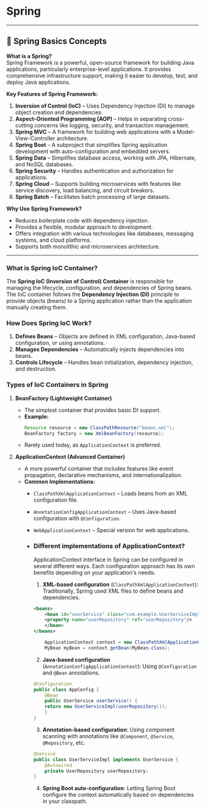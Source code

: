 # Spring
---
## **🔹 Spring Basics Concepts**
**What is a Spring?**  
Spring Framework is a powerful, open-source framework for building Java applications, particularly enterprise-level applications. It provides comprehensive infrastructure support, making it easier to develop, test, and deploy Java applications. 

**Key Features of Spring Framework:**
1. **Inversion of Control (IoC)** – Uses Dependency Injection (DI) to manage object creation and dependencies.
2. **Aspect-Oriented Programming (AOP)** – Helps in separating cross-cutting concerns like logging, security, and transaction management.
3. **Spring MVC** – A framework for building web applications with a Model-View-Controller architecture.
4. **Spring Boot** – A subproject that simplifies Spring application development with auto-configuration and embedded servers.
5. **Spring Data** – Simplifies database access, working with JPA, Hibernate, and NoSQL databases.
6. **Spring Security** – Handles authentication and authorization for applications.
7. **Spring Cloud** – Supports building microservices with features like service discovery, load balancing, and circuit breakers.
8. **Spring Batch** – Facilitates batch processing of large datasets.

**Why Use Spring Framework?**
- Reduces boilerplate code with dependency injection.
- Provides a flexible, modular approach to development.
- Offers integration with various technologies like databases, messaging systems, and cloud platforms.
- Supports both monolithic and microservices architecture.

---
### **What is Spring IoC Container?**  

The **Spring IoC (Inversion of Control) Container** is responsible for managing the lifecycle, configuration, and dependencies of Spring beans. The IoC container follows the **Dependency Injection (DI)** principle to provide objects (beans) to a Spring application rather than the application manually creating them.  

### **How Does Spring IoC Work?**  
1. **Defines Beans** – Objects are defined in XML configuration, Java-based configuration, or using annotations.
2. **Manages Dependencies** – Automatically injects dependencies into beans.
3. **Controls Lifecycle** – Handles bean initialization, dependency injection, and destruction.

### **Types of IoC Containers in Spring**  

1. **BeanFactory (Lightweight Container)**  
   - The simplest container that provides basic DI support.
   - **Example:**
     ```java
     Resource resource = new ClassPathResource("beans.xml");
     BeanFactory factory = new XmlBeanFactory(resource);
     ```
   - Rarely used today, as `ApplicationContext` is preferred.

2. **ApplicationContext (Advanced Container)**  
   - A more powerful container that includes features like event propagation, declarative mechanisms, and internationalization.
   - **Common Implementations:**
     - `ClassPathXmlApplicationContext` – Loads beans from an XML configuration file.
     - `AnnotationConfigApplicationContext` – Uses Java-based configuration with `@Configuration`.
     - `WebApplicationContext` – Special version for web applications.
   
     -  ### **Different implementations of ApplicationContext?** 
        ApplicationContext interface in Spring can be configured in several different ways. Each configuration approach has its own benefits depending on your application's needs:

        1. **XML-based configuration** (`ClassPathXmlApplicationContext`): Traditionally, Spring used XML files to define beans and dependencies.
        ```xml
        <beans>
            <bean id="userService" class="com.example.UserServiceImpl">
            <property name="userRepository" ref="userRepository"/>
            </bean>
        </beans>

        ```  
        ```java
            ApplicationContext context = new ClassPathXmlApplicationContext("beans.xml");
            MyBean myBean = context.getBean(MyBean.class);
        ```

        2. **Java-based configuration** (`AnnotationConfigApplicationContext`): Using `@Configuration` and `@Bean` annotations.
        ```java
        @Configuration
        public class AppConfig {
            @Bean
            public UserService userService() {
            return new UserServiceImpl(userRepository());
            }
        }
        ```

        3. **Annotation-based configuration**: Using component scanning with annotations like `@Component`, `@Service`, `@Repository`, etc.
        ```java
        @Service
        public class UserServiceImpl implements UserService {
            @Autowired
            private UserRepository userRepository;
        }
        ```
        4. **Spring Boot auto-configuration**: Letting Spring Boot configure the context automatically based on dependencies in your classpath.

